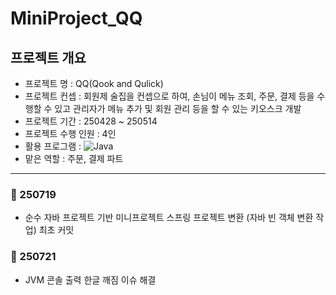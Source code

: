 # MiniProject_QQ

## 프로젝트 개요 
- 프로젝트 명 : QQ(Qook and Qulick)
- 프로젝트 컨셉 : 회원제 술집을 컨셉으로 하여, 손님이 메뉴 조회, 주문, 결제 등을 수행할 수 있고 관리자가 메뉴 추가 및 회원 관리 등을 할 수 있는
  키오스크 개발
- 프로젝트 기간 : 250428 ~ 250514
- 프로젝트 수행 인원 : 4인 
- 활용 프로그램 : ![Java](https://img.shields.io/badge/java-%23ED8B00.svg?style=for-the-badge&logo=java&logoColor=white) 
- 맡은 역할 : 주문, 결제 파트
---
### 📅 250719 
- 순수 자바 프로젝트 기반 미니프로젝트 스프링 프로젝트 변환 (자바 빈 객체 변환 작업) 최초 커밋
### 📅 250721
- JVM 콘솔 출력 한글 깨짐 이슈 해결
